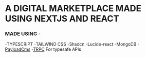 # A DIGITAL MARKETPLACE MADE USING NEXTJS AND REACT

### MADE USING -

-TYPESCRIPT
-TAILWIND CSS
-Shadcn
-Lucide-react
-MongoDB
-[PayloadCms](https://payloadcms.com)
-[TRPC](https://trpc.io) For typesafe APIs